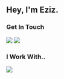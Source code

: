 ## Hey, I'm Eziz.

### Get In Touch
<a href="mailto:ezizomer1999@gmail.com"><img src="https://img.shields.io/badge/Gmail-D14836?style=for-the-badge&logo=gmail&logoColor=white"></a> 
<a href="https://www.linkedin.com/in/ezizomer99/"><img src="https://img.shields.io/badge/LinkedIn-0077B5?style=for-the-badge&logo=linkedin&logoColor=white"></a>

### I Work With..
<img src="https://img.shields.io/badge/-JavaScript-yellow">
